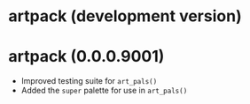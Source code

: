 # artpack (development version)

# artpack (0.0.0.9001)
- Improved testing suite for `art_pals()`
- Added the `super` palette for use in `art_pals()`


